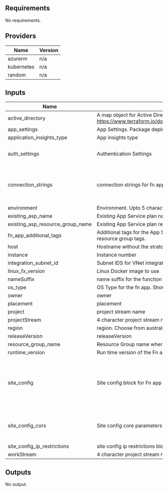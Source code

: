 ## Requirements

No requirements.

## Providers

| Name | Version |
|------|---------|
| azurerm | n/a |
| kubernetes | n/a |
| random | n/a |

## Inputs

| Name | Description | Type | Default | Required |
|------|-------------|------|---------|:--------:|
| active\_directory | A map object for Active Directory. please refer https://www.terraform.io/docs/providers/azurerm/r/function_app.html | `any` | `{}` | no |
| app\_settings | App Settings. Package deploy configured | `map(string)` | `{}` | no |
| application\_insights\_type | App insights type | `string` | `"web"` | no |
| auth\_settings | Authentication Settings | <pre>map(object({<br>    auth_enabled = bool<br>  }))</pre> | `{}` | no |
| connection\_strings | connection strings for fn app | <pre>list(object({<br>    name  = string<br>    type  = string<br>    value = string<br>  }))</pre> | `[]` | no |
| environment | Environment. Upto 5 character. For e.g. dev, dev01 , prd01 | `string` | n/a | yes |
| existing\_asp\_name | Existing App Service plan name | `string` | `""` | no |
| existing\_asp\_resource\_group\_name | Existing App Service plan resource Group | `string` | `""` | no |
| fn\_app\_additional\_tags | Additional tags for the App Service resources, in addition to the resource group tags. | `map(string)` | `{}` | no |
| host | Hostname without the stratos.shell/stratos.shell.com suffix | `string` | n/a | yes |
| instance | Instance number | `string` | `"001"` | no |
| integration\_subnet\_id | Subnet IDS for VNet integration | `string` | `""` | no |
| linux\_fx\_version | Linux Docker image to use | `string` | `""` | no |
| nameSuffix | name suffix for the function app | `string` | n/a | yes |
| os\_type | OS Type for the fn app. Should match with App Service plan | `string` | `null` | no |
| owner | owner | `string` | n/a | yes |
| placement | placement | `string` | `"PUB"` | no |
| project | project stream name | `string` | `"Stratos"` | no |
| projectStream | 4 character project stream name/code | `string` | n/a | yes |
| region | region. Choose from australia, europe, asia, europe | `string` | n/a | yes |
| releaseVersion | releaseVersion | `string` | `"100"` | no |
| resource\_group\_name | Resource Group name where the fn app needs to be created | `string` | `""` | no |
| runtime\_version | Run time version of the Fn app | `string` | `"~3"` | no |
| site\_config | Site config block for Fn app | <pre>map(object({<br>    always_on                 = bool<br>    http2_enabled             = bool<br>    ftps_state                = string<br>    use_32_bit_worker_process = bool<br>    websockets_enabled        = bool<br>  }))</pre> | `{}` | no |
| site\_config\_cors | Site config core parameters for Fn app | <pre>map(object({<br>    allowed_origins     = list(string)<br>    support_credentials = bool<br>  }))</pre> | `{}` | no |
| site\_config\_ip\_restrictions | site config ip restrictions block parameters for fn app | `any` | `[]` | no |
| workStream | 4 character project stream name/code | `string` | n/a | yes |

## Outputs

No output.
